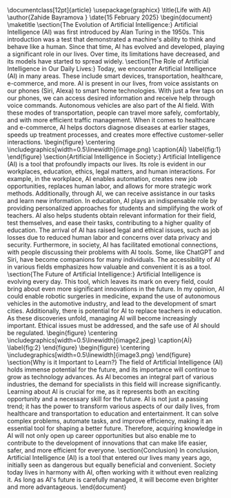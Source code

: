 \documentclass[12pt]{article}
\usepackage{graphicx}
\title{Life with AI}
\author{Zahide Bayramova }
\date{15 February 2025}
\begin{document}
\maketitle
\section{The Evolution of Artificial Intelligence:}
Artificial Intelligence (AI) was first introduced by Alan Turing in the 1950s. This introduction was a test that demonstrated a machine's ability to think and behave like a human. Since that time, AI has evolved and developed, playing a significant role in our lives. Over time, its limitations have decreased, and its models have started to spread widely.
\section{The Role of Artificial Intelligence in Our Daily Lives:}
Today, we encounter Artificial Intelligence (AI) in many areas. These include smart devices, transportation, healthcare, e-commerce, and more. AI is present in our lives, from voice assistants on our phones (Siri, Alexa) to smart home technologies. With just a few taps on our phones, we can access desired information and receive help through voice commands.
Autonomous vehicles are also part of the AI field. With these modes of transportation, people can travel more safely, comfortably, and with more efficient traffic management.
When it comes to healthcare and e-commerce, AI helps doctors diagnose diseases at earlier stages, speeds up treatment processes, and creates more effective customer-seller interactions.
\begin{figure}
    \centering
    \includegraphics[width=0.5\linewidth]{image.png}
    \caption{Aİ}
    \label{fig:1}
\end{figure}
\section{Artificial Intelligence in Society:}
Artificial Intelligence (AI) is a tool that profoundly impacts our lives. Its role is evident in our workplaces, education, ethics, legal matters, and human interactions.
For example, in the workplace, AI enables automation, creates new job opportunities, replaces human labor, and allows for more strategic work methods. Additionally, through AI, we can receive assistance in our tasks and learn new information.
In education, AI plays an indispensable role by providing personalized approaches for students and simplifying the work of teachers. AI also helps students obtain relevant information for their field, test themselves, and ease their tasks, contributing to a higher quality of education.
The arrival of AI has raised legal and ethical issues, such as job losses due to reduced human labor and concerns over data privacy and security.
Furthermore, in society, AI has facilitated emotional connections, with people discussing their problems with AI tools. Some, like ChatGPT and Siri, have become companions for many individuals.
The accessibility of AI in various fields emphasizes how valuable and convenient it is as a tool.
\section{The Future of Artificial Intelligence:}
Artificial Intelligence is evolving every day. This tool, which leaves its mark on every field, could bring about even more significant innovations in the future. In my opinion, AI could enable robotic surgeries in medicine, expand the use of autonomous vehicles in the automotive industry, and lead to the development of smart cities. Additionally, there is potential for AI to replace teachers in education.
As these discoveries unfold, managing AI will become increasingly important. Ethical issues must be addressed, and the safe use of AI should be regulated.
\begin{figure}
    \centering
    \includegraphics[width=0.5\linewidth]{image2.jpeg}
    \caption{Aİ}
    \label{fig:2}
\end{figure}
\begin{figure}
    \centering
    \includegraphics[width=0.5\linewidth]{image3.png}
\end{figure}
\section{Why is it Important to Learn?}
The field of Artificial Intelligence (AI) holds immense potential for the future, and its importance will continue to grow as technology advances. As AI becomes an integral part of various industries, the demand for specialists in this field will increase significantly. Learning about AI is crucial for me, as it represents both an exciting opportunity and a necessary skill for the future. AI is not just a passing trend; it has the power to transform various aspects of our daily lives, from healthcare and transportation to education and entertainment. It can solve complex problems, automate tasks, and improve efficiency, making it an essential tool for shaping a better future. Therefore, acquiring knowledge in AI will not only open up career opportunities but also enable me to contribute to the development of innovations that can make life easier, safer, and more efficient for everyone.
\section{Conclusion}
In conclusion, Artificial Intelligence (AI) is a tool that entered our lives many years ago, initially seen as dangerous but equally beneficial and convenient. Society today lives in harmony with AI, often working with it without even realizing it. As long as AI's future is carefully managed, it will become even brighter and more advantageous.
\end{document}

